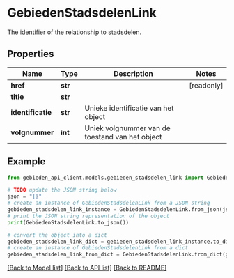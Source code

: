 # GebiedenStadsdelenLink

The identifier of the relationship to stadsdelen.

## Properties

Name | Type | Description | Notes
------------ | ------------- | ------------- | -------------
**href** | **str** |  | [readonly] 
**title** | **str** |  | 
**identificatie** | **str** | Unieke identificatie van het object | 
**volgnummer** | **int** | Uniek volgnummer van de toestand van het object | 

## Example

```python
from gebieden_api_client.models.gebieden_stadsdelen_link import GebiedenStadsdelenLink

# TODO update the JSON string below
json = "{}"
# create an instance of GebiedenStadsdelenLink from a JSON string
gebieden_stadsdelen_link_instance = GebiedenStadsdelenLink.from_json(json)
# print the JSON string representation of the object
print(GebiedenStadsdelenLink.to_json())

# convert the object into a dict
gebieden_stadsdelen_link_dict = gebieden_stadsdelen_link_instance.to_dict()
# create an instance of GebiedenStadsdelenLink from a dict
gebieden_stadsdelen_link_from_dict = GebiedenStadsdelenLink.from_dict(gebieden_stadsdelen_link_dict)
```
[[Back to Model list]](../README.md#documentation-for-models) [[Back to API list]](../README.md#documentation-for-api-endpoints) [[Back to README]](../README.md)


